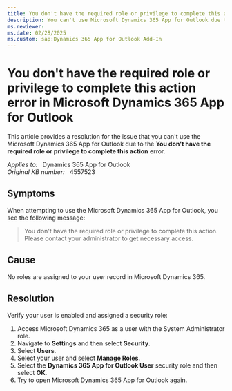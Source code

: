 ```yaml
---
title: You don't have the required role or privilege to complete this action error
description: You can't use Microsoft Dynamics 365 App for Outlook due to the error - You don't have the required role or privilege to complete this action. Provides a resolution.
ms.reviewer: 
ms.date: 02/28/2025
ms.custom: sap:Dynamics 365 App for Outlook Add-In
---
```

# You don't have the required role or privilege to complete this action error in Microsoft Dynamics 365 App for Outlook

This article provides a resolution for the issue that you can't use the Microsoft Dynamics 365 App for Outlook due to the **You don't have the required role or privilege to complete this action** error.

_Applies to:_ &nbsp; Dynamics 365 App for Outlook  
_Original KB number:_ &nbsp; 4557523

## Symptoms

When attempting to use the Microsoft Dynamics 365 App for Outlook, you see the following message:

> You don't have the required role or privilege to complete this action. Please contact your administrator to get necessary access.

## Cause

No roles are assigned to your user record in Microsoft Dynamics 365.

## Resolution

Verify your user is enabled and assigned a security role:

1. Access Microsoft Dynamics 365 as a user with the System Administrator role.
2. Navigate to **Settings** and then select **Security**.
3. Select **Users**.
4. Select your user and select **Manage Roles**.
5. Select the **Dynamics 365 App for Outlook User** security role and then select **OK**.
6. Try to open Microsoft Dynamics 365 App for Outlook again.
